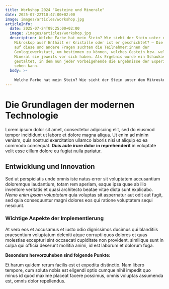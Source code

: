 ```yaml
---
title: Workshop 2024 "Gesteine und Minerale"
date: 2025-07-22T10:47:00+02:00
image: images/articles/workshop.jpg
articleInfo:
  date: 2025-07-24T09:25:00+02:00
  image: /images/articles/workshop.jpg
  description: Welche Farbe hat mein Stein? Wie sieht der Stein unter dem
    Mikroskop aus? Enthält er Kristalle oder ist er geschichtet? – Die Antworten
    auf diese und andere Fragen suchten die Teilnehmer:innen der
    Geologiewerkstatt, um bestimmen zu können, welches Gestein bzw. welches
    Mineral sie jeweils vor sich haben. Als Ergebnis wurde ein Schaukasten
    gestaltet, in dem nun jeder Vorbeigehende die Ergebnisse der Experimente
    sehen kann.
  body: >-
    
    Welche Farbe hat mein Stein? Wie sieht der Stein unter dem Mikroskop aus? Enthält er Kristalle oder ist er geschichtet? – Die Antworten auf diese und andere Fragen suchten die Teilnehmer:innen der Geologiewerkstatt, um bestimmen zu können, welches Gestein bzw. welches Mineral sie jeweils vor sich haben. Als Ergebnis wurde ein Schaukasten gestaltet, in dem nun jeder Vorbeigehende die Ergebnisse der Experimente sehen kann. Mit diversen Sinnen sowie experimentellen Versuchen konnte jeder Stein detailliert analysiert und anschließend beschrieben werden. Natürlich wurden die Schüler:innen von Experten unterstützt. Herr Dr. Holzförster und Frau Mack vom GEO-Zentrum an der KTB in Windischeschenbach leiteten die fünf Kurseinheiten an. Dabei durfte auch ein Besuch im GEO-Zentrum natürlich nicht fehlen, um einen ersten Einblick in das Experimentieren und Erforschen von Gesteinen zu bekommen.  Diese Aufgabe soll aber nur der Anfang sein: Die circa 500 Steine umfassende Gesteine- und Mineralesammlung an unserer Schule soll im Verlauf des kommenden Schuljahres von dem P-Seminar „Geologie“ weiter entdeckt werden, ebenso werden die eindrucksvollsten Exemplare ausgestellt.
---
```

# Die Grundlagen der modernen Technologie

Lorem ipsum dolor sit amet, consectetur adipiscing elit, sed do eiusmod tempor incididunt ut labore et dolore magna aliqua. Ut enim ad minim veniam, quis nostrud exercitation ullamco laboris nisi ut aliquip ex ea commodo consequat. **Duis aute irure dolor in reprehenderit** in voluptate velit esse cillum dolore eu fugiat nulla pariatur.

## Entwicklung und Innovation

Sed ut perspiciatis unde omnis iste natus error sit voluptatem accusantium doloremque laudantium, totam rem aperiam, eaque ipsa quae ab illo inventore veritatis et quasi architecto beatae vitae dicta sunt explicabo. *Nemo enim ipsam voluptatem* quia voluptas sit aspernatur aut odit aut fugit, sed quia consequuntur magni dolores eos qui ratione voluptatem sequi nesciunt.

### Wichtige Aspekte der Implementierung

At vero eos et accusamus et iusto odio dignissimos ducimus qui blanditiis praesentium voluptatum deleniti atque corrupti quos dolores et quas molestias excepturi sint occaecati cupiditate non provident, similique sunt in culpa qui officia deserunt mollitia animi, id est laborum et dolorum fuga.

**Besonders hervorzuheben sind folgende Punkte:**

Et harum quidem rerum facilis est et expedita distinctio. Nam libero tempore, cum soluta nobis est eligendi optio cumque nihil impedit quo minus id quod maxime placeat facere possimus, omnis voluptas assumenda est, omnis dolor repellendus.
